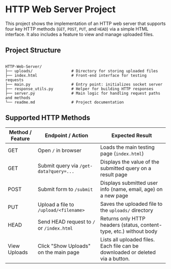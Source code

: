 # HTTP Web Server Project

This project shows the implementation of an HTTP web server that supports four key HTTP methods (`GET`, `POST`, `PUT`, and `HEAD`) via a simple HTML interface. It also includes a feature to view and manage uploaded files.

## Project Structure
<pre><code>
HTTP-Web-Server/
├── uploads/                 # Directory for storing uploaded files
├── index.html               # Front-end interface for testing requests
├── main.py                  # Entry point: initializes socket server
├── response_utils.py        # Helper for building HTTP responses
├── server.py                # Main logic for handling request paths and methods
└── readme.md                # Project documentation
</code></pre>

## Supported HTTP Methods

| Method / Feature | Endpoint / Action                           | Expected Result                                                                |
|------------------|---------------------------------------------|--------------------------------------------------------------------------------|
| GET              | Open `/` in browser                         | Loads the main testing page (`index.html`)                                     |
| GET              | Submit query via `/get-data?query=...`      | Displays the value of the submitted query on a result page                     |
| POST             | Submit form to `/submit`                    | Displays submitted user info (name, email, age) on a new page                  |
| PUT              | Upload a file to `/upload/<filename>`       | Saves the uploaded file to the `uploads/` directory                            |
| HEAD             | Send HEAD request to `/` or `/index.html`   | Returns only HTTP headers (status, content-type, etc.) without body            |
| View Uploads     | Click "Show Uploads" on the main page        | Lists all uploaded files. Each file can be downloaded or deleted via a button.|


